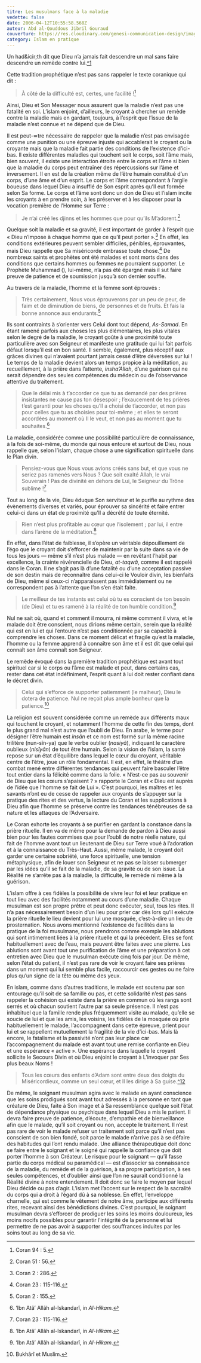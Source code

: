 ```yaml
---
titre: Les musulmans face à la maladie
vedette: false
date: 2006-04-12T10:55:58.568Z
auteur: Abd al-Qouddous Jibril Gouraud
couverture: https://res.cloudinary.com/genesi-communication-design/image/upload/v1603650879/samples/landscapes/nature-mountains.jpg
category: Islam en pratique
---
```

Un had&icir;th dit que Dieu n’a jamais fait descendre un mal sans faire descendre un remède contre lui.[^1](Bukhârî.)

Cette tradition prophétique n’est pas sans rappeler le texte coranique qui dit&nbsp;:

> À côté de la difficulté est, certes, une facilité&nbsp;![^2]

Ainsi, Dieu et Son Messager nous assurent que la maladie n’est pas une fatalité en soi. L’islam enjoint, d’ailleurs, le croyant à chercher un remède contre la maladie mais en gardant, toujours, à l’esprit que l’issue de la maladie n’est connue et ne dépend que de Dieu.

Il est peut-&ecir;tre nécessaire de rappeler que la maladie n’est pas envisagée comme une punition ou une épreuve injuste qui accablerait le croyant ou la croyante mais que la maladie fait partie des conditions de l’existence d’ici-bas. Il existe différentes maladies qui touchent soit le corps, soit l’âme mais, bien souvent, il existe une interaction étroite entre le corps et l’âme si bien que la maladie du corps peut entraîner des répercussions sur l’âme et inversement. Il en est de la création même de l’être humain constitué d’un corps, d’une âme et d’un esprit. Le corps et l’âme correspondant à l’argile boueuse dans lequel Dieu a insufflé de Son esprit après qu’Il eut formée selon Sa forme. Le corps et l’âme sont donc un don de Dieu et l’islam incite les croyants à en prendre soin, à les préserver et à les disposer pour la vocation première de l’Homme sur Terre&nbsp;:

> Je n’ai créé les djinns et les hommes que pour qu’ils M’adorent.[^3]

Quelque soit la maladie et sa gravité, il est important de garder à l’esprit que «&nbsp;Dieu n’impose à chaque homme que ce qu’il peut porter&nbsp;».[^4] En effet, les conditions extérieures peuvent sembler difficiles, pénibles, éprouvantes, mais Dieu rappelle que Sa miséricorde embrasse toute chose.[^5] De nombreux saints et prophètes ont été malades et sont morts dans des conditions que certains hommes ou femmes ne pourraient supporter. Le Prophète Muhammad (), lui-même, n’a pas été épargné mais il sut faire preuve de patience et de soumission jusqu’à son dernier souffle.

Au travers de la maladie, l’homme et la femme sont éprouvés&nbsp;:

> Très certainement, Nous vous éprouverons par un peu de peur, de faim et de diminution de biens, de personnes et de fruits. Et fais la bonne annonce aux endurants.[^6]

Ils sont contraints à s’orienter vers Celui dont tout dépend, *As-Samad*. En étant ramené parfois aux choses les plus élémentaires, les plus vitales selon le degré de la maladie, le croyant goûte à une proximité toute particulière avec son Seigneur et manifeste une gratitude qui lui fait parfois défaut lorsqu’il est en bon santé. Il semble, également, plus réceptif aux grâces divines qui n’avaient pourtant jamais cessé d’être déversées sur lui&nbsp;! Le temps de la maladie devient alors un temps propice à la méditation, au recueillement, à la prière dans l’attente, *insha’Allah*, d’une guérison qui ne serait dépendre des seules compétences du médecin ou de l’observance attentive du traitement.

> Que le délai mis à t’accorder ce que tu as demandé par des prières insistantes ne cause pas ton désespoir&nbsp;; l’exaucement de tes prières t’est garanti pour les choses qu’Il a choisi de t’accorder, et non pas pour celles que tu as choisies pour toi-même&nbsp;; et elles te seront accordées au moment où Il le veut, et non pas au moment que tu souhaites.[^7]

La maladie, considérée comme une possibilité particulière de connaissance, à la fois de soi-même, du monde qui nous entoure et surtout de Dieu, nous rappelle que, selon l’islam, chaque chose a une signification spirituelle dans le Plan divin.

> Pensiez-vous que Nous vous avions créés sans but, et que vous ne seriez pas ramenés vers Nous&nbsp;? Que soit exalté Allah, le vrai Souverain&nbsp;! Pas de divinité en dehors de Lui, le Seigneur du Trône sublime&nbsp;![^8]

Tout au long de la vie, Dieu éduque Son serviteur et le purifie au rythme des évènements diverses et variés, pour éprouver sa sincérité et faire entrer celui-ci dans un état de proximité qu’Il a décrété de toute éternité.

> Rien n’est plus profitable au cœur que l’isolement&nbsp;; par lui, il entre dans l’arène de la méditation.[^9]

En effet, dans l’état de faiblesse, il s’opère un véritable dépouillement de l’égo que le croyant doit s’efforcer de maintenir par la suite dans sa vie de tous les jours —&nbsp;même s’il n’est plus malade&nbsp;— en revêtant l’habit par excellence, la crainte révérencielle de Dieu, *at-taqwâ*, comme il est rappelé dans le Coran. Il ne s’agit pas là d’une fatalité ou d’une acceptation passive de son destin mais de reconnaître dans celui-ci le Vouloir divin, les bienfaits de Dieu, même si ceux-ci n’apparaissent pas immédiatement ou ne correspondent pas à l’attente que l’on s’en était faite.

> Le meilleur de tes instants est celui où tu es conscient de ton besoin (de Dieu) et tu es ramené à la réalité de ton humble condition.[^10]

Nul ne sait où, quand et comment il mourra, ni même comment il vivra, et le malade doit être conscient, nous dirions même certain, serein que la réalité qui est en lui et qui l’entoure n’est pas conditionnée par sa capacité à comprendre les choses. Dans ce moment délicat et fragile qu’est la maladie, l’homme ou la femme apprend à connaître son âme et il est dit que celui qui connaît son âme connaît son Seigneur.

Le remède évoqué dans la première tradition prophétique est avant tout spirituel car si le corps ou l’âme est malade et peut, dans certains cas, rester dans cet état indéfiniment, l’esprit quant à lui doit rester confiant dans le décret divin.

> Celui qui s’efforce de supporter patiemment (le malheur), Dieu le dotera de patience. Nul ne reçoit plus ample bonheur que la patience.[^11]

La religion est souvent considérée comme un remède aux différents maux qui touchent le croyant, et notamment l’homme de cette fin des temps, dont le plus grand mal n’est autre que l’oubli de Dieu. En arabe, le terme pour désigner l’être humain est *insân* et ce nom est formé sur la même racine trilitère (nun-sîn-ya) que le verbe oublier (*nasiyâ*), indiquant le caractère oublieux (*nisîyân*) de tout être humain. Selon la vision de l’islam, la santé repose sur un état d’équilibre dans lequel le cœur du croyant, véritable centre de l’être, joue un rôle fondamental. Il est, en effet, le théâtre d’un combat mené entre différentes tendances qui peuvent faire basculer l’être tout entier dans la félicité comme dans la folie. «&nbsp;N’est-ce pas au souvenir de Dieu que les cœurs s’apaisent&nbsp;?&nbsp;» rapporte le Coran et «&nbsp;Dieu est auprès de l’idée que l’homme se fait de Lui&nbsp;». C’est pourquoi, les maîtres et les savants n’ont eu de cesse de rappeler aux croyants de s’appuyer sur la pratique des rites et des vertus, la lecture du Coran et les supplications à Dieu afin que l’homme se préserve contre les tendances ténébreuses de sa nature et les attaques de l’Adversaire.

Le Coran exhorte les croyants à se purifier en gardant la constance dans la prière rituelle. Il en va de même pour la demande de pardon à Dieu aussi bien pour les fautes commises que pour l’oubli de notre réelle nature, qui fait de l’homme avant tout un lieutenant de Dieu sur Terre voué à l’adoration et à la connaissance du Très-Haut. Aussi, même malade, le croyant doit garder une certaine sobriété, une force spirituelle, une tension métaphysique, afin de louer son Seigneur et ne pas se laisser submerger par les idées qu’il se fait de la maladie, de sa gravité ou de son issue. La Réalité ne s’arrête pas à la maladie, la difficulté, le remède ni même à la guérison.

L’islam offre à ces fidèles la possibilité de vivre leur foi et leur pratique en tout lieu avec des facilités notamment au cours d’une maladie. Chaque musulman est son propre prêtre et peut donc exécuter, seul, tous les rites. Il n’a pas nécessairement besoin d’un lieu pour prier car dès lors qu’il exécute la prière rituelle le lieu devient pour lui une mosquée, c’est-à-dire un lieu de prosternation. Nous avons mentionné l’existence de facilités dans la pratique de la foi musulmane, nous prendrons comme exemple les ablutions qui sont intimement liées à la prière rituelle et qui la précèdent. Elles se font habituellement avec de l’eau, mais peuvent être faites avec une pierre. Les ablutions sont avant tout une purification de l’âme et une préparation à cet entretien avec Dieu que le musulman exécute cinq fois par jour. De même, selon l’état du patient, il n’est pas rare de voir le croyant faire ses prières dans un moment qui lui semble plus facile, raccourcir ces gestes ou ne faire plus qu’un signe de la tête ou même des yeux.

En islam, comme dans d’autres traditions, le malade est soutenu par son entourage qu’il soit de sa famille ou pas, et cette solidarité n’est pas sans rappeler la cohésion qui existe dans la prière en commun où les rangs sont serrés et où chacun soutient l’autre par sa seule présence. Il n’est pas inhabituel que la famille rende plus fréquemment visite au malade, qu’elle se soucie de lui et que les amis, les voisins, les fidèles de la mosquée où prie habituellement le malade, l’accompagnent dans cette épreuve, prient pour lui et se rappellent mutuellement la fragilité de la vie d’ici-bas. Mais là encore, le fatalisme et la passivité n’ont pas leur place car l’accompagnement du malade est avant tout une remise confiante en Dieu et une espérance «&nbsp;active&nbsp;». Une espérance dans laquelle le croyant sollicite le Secours Divin et où Dieu enjoint le croyant à L’invoquer par Ses plus beaux Noms&nbsp;!

> Tous les cœurs des enfants d’Adam sont entre deux des doigts du Miséricordieux, comme un seul cœur, et Il les dirige à Sa guise.[^12](Muslim.)

De m&ecirc;me, le soignant musulman agira avec le malade en ayant conscience que les soins prodigués sont avant tout adressés à la personne en tant que créature de Dieu, faite à Son image et à Sa ressemblance quelque soit l’état de dépendance physique ou psychique dans lequel Dieu a mis le patient. Il devra faire preuve de patience, d’écoute, d’empathie et de bienveillance afin que le malade, qu’il soit croyant ou non, accepte le traitement. Il n’est pas rare de voir le malade refuser un traitement soit parce qu’il n’est pas conscient de son bien fondé, soit parce le malade n’arrive pas à se défaire des habitudes qui l’ont rendu malade. Une alliance thérapeutique doit donc se faire entre le soignant et le soigné qui rappelle la confiance que doit porter l’homme à son Créateur. Le risque pour le soignant —&nbsp;qu’il fasse partie du corps médical ou paramédical&nbsp;— est d’associer sa connaissance de la maladie, du remède et de la guérison, à sa propre participation, à ses seules compétences, et d’oublier ainsi que l’on ne saurait conditionné la Réalité divine à notre entendement. Il doit donc se faire le moyen par lequel Dieu décide ou pas d’agir. L’islam met l’accent sur le respect de la sacralité du corps qui a droit à l’égard dû à sa noblesse. En effet, l’enveloppe charnelle, qui est comme le vêtement de notre âme, participe aux différents rites, recevant ainsi des bénédictions divines. C’est pourquoi, le soignant musulman devra s’efforcer de prodiguer les soins les moins douloureux, les moins nocifs possibles pour garantir l’intégrité de la personne et lui permettre de ne pas avoir à supporter des souffrances induites par les soins tout au long de sa vie.

[^2]: Coran 94&nbsp;: 5.

[^3]: Coran 51&nbsp;: 56.

[^4]: Coran 2&nbsp;: 286.

[^5]: Coran 23&nbsp;: 115-116.

[^6]: Coran 2&nbsp;: 155.

[^7]: ‘Ibn Atâ’ Allâh al-Iskandarî, in *Al-Hikam.*

[^8]: Coran 23&nbsp;: 115-116.

[^9]: ‘Ibn Atâ’ Allâh al-Iskandarî, in *Al-Hikam*.

[^10]: ‘Ibn Atâ’ Allâh al-Iskandarî, in *Al-Hikam*.

[^11]: Bukhârî et Muslim.